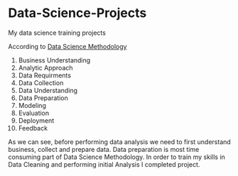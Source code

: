 # Data-Science-Projects
My data science training projects

According to [Data Science Methodology](https://www.ibmbigdatahub.com/blog/why-we-need-methodology-data-science)
1. Business Understanding
2. Analytic Approach
3. Data Requirments
4. Data Collection
5. Data Understanding
6. Data Preparation
7. Modeling
8. Evaluation
9. Deployment
10. Feedback

As we can see, before performing data analysis we need to first understand business, collect and prepare data. Data preparation is most time consuming part of Data Science Methodology. In order to train my skills in Data Cleaning and performing initial Analysis I completed project.


